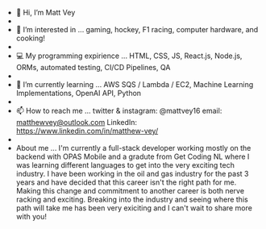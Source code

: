 - 👋 Hi, I’m Matt Vey 
- 
- 👀 I’m interested in ... gaming, hockey, F1 racing, computer hardware, and cooking!
-
- 💻 My programming expirience ... HTML, CSS, JS, React.js, Node.js, ORMs, automated testing, CI/CD Pipelines, QA
- 
- 🌱 I’m currently learning ... AWS SQS / Lambda / EC2, Machine Learning Implementations, OpenAI API, Python
- 
- 📫 How to reach me ... twitter & instagram: @mattvey16 email: matthewvey@outlook.com LinkedIn: https://www.linkedin.com/in/matthew-vey/
- 
- About me ... I'm currently a full-stack developer working mostly on the backend with OPAS Mobile and a gradute from Get Coding NL where I was learning different languages to get into the very exciting tech industry. I have been working in the oil and gas industry for the past 3 years and have decided that this career isn't the right path for me. Making this change and commitment to another career is both nerve racking and exciting. Breaking into the industry and seeing where this path will take me has been very exiciting and I can't wait to share more with you!
